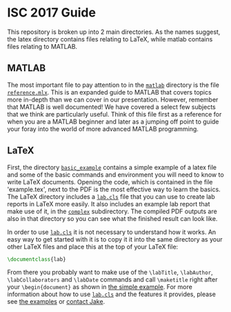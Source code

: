 ISC 2017 Guide
==============

This repository is broken up into 2 main directories. As the names suggest, the
latex directory contains files relating to LaTeX, while matlab contains files
relating to MATLAB.


MATLAB
------
The most important file to pay attention to in the [`matlab`](matlab) directory
is the file [`reference.mlx`](matlab/reference.mlx). This is an expanded guide
to MATLAB that covers topics more in-depth than we can cover in our
presentation. However, remember that MATLAB is well documented! We have covered
a select few subjects that we think are particularly useful. Think of this file
first as a reference for when you are a MATLAB beginner and later as a jumping
off point to guide your foray into the world of more advanced MATLAB
programming.

LaTeX
-----
First, the directory [`basic_example`](latex/basic_example/) contains a simple example of a latex file
and some of the basic commands and environment you will need to know to write
LaTeX documents. Opening the code, which is contained in the file 'example.tex',
next to the PDF is the most effective way to learn the basics. 
The LaTeX directory includes a [`lab.cls`](latex/lab.cls) file that you can use
to create lab reports in LaTeX more easily. It also includes an example lab
report that make use of it, in the [`complex`](latex/complex) subdirectory.
The compiled PDF outputs are also in that directory so you can see what the finished
result can look like.

In order to use [`lab.cls`](latex/lab.cls) it is not necessary to understand
how it works. An easy way to get started with it is to copy it it into the same
directory as your other LaTeX files and place this at the top of your LaTeX
file:
```latex
\documentclass{lab}
```
From there you probably want to make use of the `\labTitle`, `\labAuthor`,
`\labCollaborators` and `\labDate` commands and call `\maketitle` right after
your `\begin{document}` as shown in [the simple example](latex/basic_example/example.tex).
For more information about how to use
[`lab.cls`](latex/lab.cls) and the features it provides, please see [the
examples](latex) or [contact Jake](mailto:waksbaum@princeton.edu).
